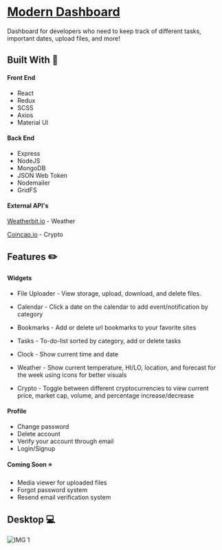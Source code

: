 # [Modern Dashboard](https://modern-dashboard.netlify.com)

Dashboard for developers who need to keep track of different tasks, important dates, upload files, and more!

## Built With 🔨

#### Front End
* React
* Redux
* SCSS
* Axios
* Material UI

#### Back End
* Express
* NodeJS
* MongoDB
* JSON Web Token
* Nodemailer
* GridFS

#### External API's
[Weatherbit.io](https://www.weatherbit.io/) - Weather

[Coincap.io](https://coincap.io/) - Crypto

## Features ✏️

#### Widgets
* File Uploader - View storage, upload, download, and delete files.

* Calendar - Click a date on the calendar to add event/notification by category

* Bookmarks - Add or delete url bookmarks to your favorite sites

* Tasks - To-do-list sorted by category, add or delete tasks

* Clock - Show current time and date

* Weather - Show current temperature, HI/LO, location, and forecast for the week using icons for better visuals

* Crypto - Toggle between different cryptocurrencies to view current price, market cap, volume, and percentage increase/decrease

#### Profile
* Change password
* Delete account
* Verify your account through email
* Login/Signup

#### Coming Soon ⭐️
* Media viewer for uploaded files
* Forgot password system
* Resend email verification system


## Desktop 💻

![IMG 1](https://i.postimg.cc/hvkF4HCt/dashboard-lg-1.jpg)

